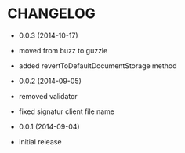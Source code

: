 CHANGELOG
=========

* 0.0.3 (2014-10-17)

 * moved from buzz to guzzle
 * added revertToDefaultDocumentStorage method

* 0.0.2 (2014-09-05)

 * removed validator
 * fixed signatur client file name

* 0.0.1 (2014-09-04)

 * initial release

